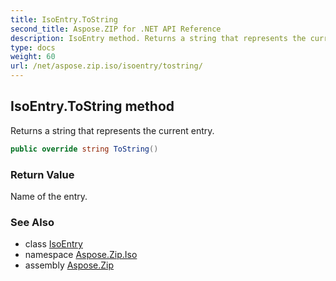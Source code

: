 ```yaml
---
title: IsoEntry.ToString
second_title: Aspose.ZIP for .NET API Reference
description: IsoEntry method. Returns a string that represents the current entry
type: docs
weight: 60
url: /net/aspose.zip.iso/isoentry/tostring/
---
```

## IsoEntry.ToString method

Returns a string that represents the current entry.

```csharp
public override string ToString()
```

### Return Value

Name of the entry.

### See Also

* class [IsoEntry](../)
* namespace [Aspose.Zip.Iso](../../isoentry/)
* assembly [Aspose.Zip](../../../)


